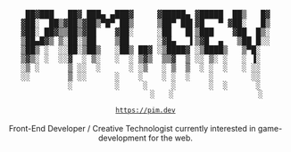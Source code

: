 <pre align="center">
 

  
 ██▓███   ██▓ ███▄ ▄███▓     ▓█████▄ ▓█████  ██▒   █▓
▓██░  ██▒▓██▒▓██▒▀█▀ ██▒     ▒██▀ ██▌▓█   ▀ ▓██░   █▒
▓██░ ██▓▒▒██▒▓██    ▓██░     ░██   █▌▒███    ▓██  █▒░
▒██▄█▓▒ ▒░██░▒██    ▒██      ░▓█▄   ▌▒▓█  ▄   ▒██ █░░
▒██▒ ░  ░░██░▒██▒   ░██▒ ██▓ ░▒████▓ ░▒████▒   ▒▀█░  
▒▓▒░ ░  ░░▓  ░ ▒░   ░  ░ ▒▓▒  ▒▒▓  ▒ ░░ ▒░ ░   ░ ▐░  
░▒ ░      ▒ ░░  ░      ░ ░▒   ░ ▒  ▒  ░ ░  ░   ░ ░░  
░░        ▒ ░░      ░    ░    ░ ░  ░    ░        ░░  
          ░         ░     ░     ░       ░  ░      ░  
                          ░   ░                  ░
</pre>
<p align="center">
 <code><a href="https://pim.dev">https://pim.dev</a></code><br/><br/>
 Front-End Developer / Creative Technologist currently interested in game-development for the web.
</p>

<!--
**pimdewit/pimdewit** is a ✨ _special_ ✨ repository because its `README.md` (this file) appears on your GitHub profile.

Here are some ideas to get you started:

- 🔭 I’m currently working on ...
- 🌱 I’m currently learning ...
- 👯 I’m looking to collaborate on ...
- 🤔 I’m looking for help with ...
- 💬 Ask me about ...
- 📫 How to reach me: ...
- 😄 Pronouns: ...
- ⚡ Fun fact: ...
-->
